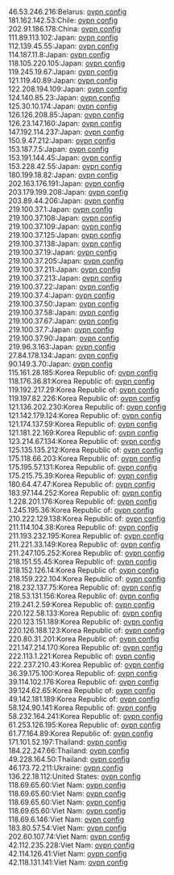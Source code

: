 46.53.246.216:Belarus: [ovpn config](vpn/46_53_246_216.ovpn)  
181.162.142.53:Chile: [ovpn config](vpn/181_162_142_53.ovpn)  
202.91.186.178:China: [ovpn config](vpn/202_91_186_178.ovpn)  
111.89.113.102:Japan: [ovpn config](vpn/111_89_113_102.ovpn)  
112.139.45.55:Japan: [ovpn config](vpn/112_139_45_55.ovpn)  
114.187.11.8:Japan: [ovpn config](vpn/114_187_11_8.ovpn)  
118.105.220.105:Japan: [ovpn config](vpn/118_105_220_105.ovpn)  
119.245.19.67:Japan: [ovpn config](vpn/119_245_19_67.ovpn)  
121.119.40.89:Japan: [ovpn config](vpn/121_119_40_89.ovpn)  
122.208.194.109:Japan: [ovpn config](vpn/122_208_194_109.ovpn)  
124.140.85.23:Japan: [ovpn config](vpn/124_140_85_23.ovpn)  
125.30.10.174:Japan: [ovpn config](vpn/125_30_10_174.ovpn)  
126.126.208.85:Japan: [ovpn config](vpn/126_126_208_85.ovpn)  
126.23.147.160:Japan: [ovpn config](vpn/126_23_147_160.ovpn)  
147.192.114.237:Japan: [ovpn config](vpn/147_192_114_237.ovpn)  
150.9.47.212:Japan: [ovpn config](vpn/150_9_47_212.ovpn)  
153.187.7.5:Japan: [ovpn config](vpn/153_187_7_5.ovpn)  
153.191.144.45:Japan: [ovpn config](vpn/153_191_144_45.ovpn)  
153.228.42.55:Japan: [ovpn config](vpn/153_228_42_55.ovpn)  
180.199.18.82:Japan: [ovpn config](vpn/180_199_18_82.ovpn)  
202.163.176.191:Japan: [ovpn config](vpn/202_163_176_191.ovpn)  
203.179.199.208:Japan: [ovpn config](vpn/203_179_199_208.ovpn)  
203.89.44.206:Japan: [ovpn config](vpn/203_89_44_206.ovpn)  
219.100.37.1:Japan: [ovpn config](vpn/219_100_37_1.ovpn)  
219.100.37.108:Japan: [ovpn config](vpn/219_100_37_108.ovpn)  
219.100.37.109:Japan: [ovpn config](vpn/219_100_37_109.ovpn)  
219.100.37.125:Japan: [ovpn config](vpn/219_100_37_125.ovpn)  
219.100.37.138:Japan: [ovpn config](vpn/219_100_37_138.ovpn)  
219.100.37.19:Japan: [ovpn config](vpn/219_100_37_19.ovpn)  
219.100.37.205:Japan: [ovpn config](vpn/219_100_37_205.ovpn)  
219.100.37.211:Japan: [ovpn config](vpn/219_100_37_211.ovpn)  
219.100.37.213:Japan: [ovpn config](vpn/219_100_37_213.ovpn)  
219.100.37.22:Japan: [ovpn config](vpn/219_100_37_22.ovpn)  
219.100.37.4:Japan: [ovpn config](vpn/219_100_37_4.ovpn)  
219.100.37.50:Japan: [ovpn config](vpn/219_100_37_50.ovpn)  
219.100.37.58:Japan: [ovpn config](vpn/219_100_37_58.ovpn)  
219.100.37.67:Japan: [ovpn config](vpn/219_100_37_67.ovpn)  
219.100.37.7:Japan: [ovpn config](vpn/219_100_37_7.ovpn)  
219.100.37.90:Japan: [ovpn config](vpn/219_100_37_90.ovpn)  
219.96.3.163:Japan: [ovpn config](vpn/219_96_3_163.ovpn)  
27.84.178.134:Japan: [ovpn config](vpn/27_84_178_134.ovpn)  
90.149.3.70:Japan: [ovpn config](vpn/90_149_3_70.ovpn)  
115.161.28.185:Korea Republic of: [ovpn config](vpn/115_161_28_185.ovpn)  
118.176.36.81:Korea Republic of: [ovpn config](vpn/118_176_36_81.ovpn)  
119.192.217.29:Korea Republic of: [ovpn config](vpn/119_192_217_29.ovpn)  
119.197.82.226:Korea Republic of: [ovpn config](vpn/119_197_82_226.ovpn)  
121.136.202.230:Korea Republic of: [ovpn config](vpn/121_136_202_230.ovpn)  
121.142.179.124:Korea Republic of: [ovpn config](vpn/121_142_179_124.ovpn)  
121.174.137.59:Korea Republic of: [ovpn config](vpn/121_174_137_59.ovpn)  
121.181.22.169:Korea Republic of: [ovpn config](vpn/121_181_22_169.ovpn)  
123.214.67.134:Korea Republic of: [ovpn config](vpn/123_214_67_134.ovpn)  
125.135.135.212:Korea Republic of: [ovpn config](vpn/125_135_135_212.ovpn)  
175.118.66.203:Korea Republic of: [ovpn config](vpn/175_118_66_203.ovpn)  
175.195.57.131:Korea Republic of: [ovpn config](vpn/175_195_57_131.ovpn)  
175.215.75.39:Korea Republic of: [ovpn config](vpn/175_215_75_39.ovpn)  
180.64.47.47:Korea Republic of: [ovpn config](vpn/180_64_47_47.ovpn)  
183.97.144.252:Korea Republic of: [ovpn config](vpn/183_97_144_252.ovpn)  
1.228.201.176:Korea Republic of: [ovpn config](vpn/1_228_201_176.ovpn)  
1.245.195.36:Korea Republic of: [ovpn config](vpn/1_245_195_36.ovpn)  
210.222.129.138:Korea Republic of: [ovpn config](vpn/210_222_129_138.ovpn)  
211.114.104.38:Korea Republic of: [ovpn config](vpn/211_114_104_38.ovpn)  
211.193.232.195:Korea Republic of: [ovpn config](vpn/211_193_232_195.ovpn)  
211.221.33.149:Korea Republic of: [ovpn config](vpn/211_221_33_149.ovpn)  
211.247.105.252:Korea Republic of: [ovpn config](vpn/211_247_105_252.ovpn)  
218.151.55.45:Korea Republic of: [ovpn config](vpn/218_151_55_45.ovpn)  
218.152.126.14:Korea Republic of: [ovpn config](vpn/218_152_126_14.ovpn)  
218.159.222.104:Korea Republic of: [ovpn config](vpn/218_159_222_104.ovpn)  
218.232.137.75:Korea Republic of: [ovpn config](vpn/218_232_137_75.ovpn)  
218.53.131.156:Korea Republic of: [ovpn config](vpn/218_53_131_156.ovpn)  
219.241.2.59:Korea Republic of: [ovpn config](vpn/219_241_2_59.ovpn)  
220.122.58.133:Korea Republic of: [ovpn config](vpn/220_122_58_133.ovpn)  
220.123.151.189:Korea Republic of: [ovpn config](vpn/220_123_151_189.ovpn)  
220.126.188.123:Korea Republic of: [ovpn config](vpn/220_126_188_123.ovpn)  
220.80.31.201:Korea Republic of: [ovpn config](vpn/220_80_31_201.ovpn)  
221.147.214.170:Korea Republic of: [ovpn config](vpn/221_147_214_170.ovpn)  
222.113.1.221:Korea Republic of: [ovpn config](vpn/222_113_1_221.ovpn)  
222.237.210.43:Korea Republic of: [ovpn config](vpn/222_237_210_43.ovpn)  
36.39.175.100:Korea Republic of: [ovpn config](vpn/36_39_175_100.ovpn)  
39.114.102.176:Korea Republic of: [ovpn config](vpn/39_114_102_176.ovpn)  
39.124.62.65:Korea Republic of: [ovpn config](vpn/39_124_62_65.ovpn)  
49.142.181.189:Korea Republic of: [ovpn config](vpn/49_142_181_189.ovpn)  
58.124.90.141:Korea Republic of: [ovpn config](vpn/58_124_90_141.ovpn)  
58.232.164.241:Korea Republic of: [ovpn config](vpn/58_232_164_241.ovpn)  
61.253.126.195:Korea Republic of: [ovpn config](vpn/61_253_126_195.ovpn)  
61.77.164.89:Korea Republic of: [ovpn config](vpn/61_77_164_89.ovpn)  
171.101.52.197:Thailand: [ovpn config](vpn/171_101_52_197.ovpn)  
184.22.247.66:Thailand: [ovpn config](vpn/184_22_247_66.ovpn)  
49.228.164.50:Thailand: [ovpn config](vpn/49_228_164_50.ovpn)  
46.173.72.211:Ukraine: [ovpn config](vpn/46_173_72_211.ovpn)  
136.22.18.112:United States: [ovpn config](vpn/136_22_18_112.ovpn)  
118.69.65.60:Viet Nam: [ovpn config](vpn/118_69_65_60.ovpn)  
118.69.65.60:Viet Nam: [ovpn config](vpn/118_69_65_60.ovpn)  
118.69.65.60:Viet Nam: [ovpn config](vpn/118_69_65_60.ovpn)  
118.69.65.60:Viet Nam: [ovpn config](vpn/118_69_65_60.ovpn)  
118.69.6.146:Viet Nam: [ovpn config](vpn/118_69_6_146.ovpn)  
183.80.57.54:Viet Nam: [ovpn config](vpn/183_80_57_54.ovpn)  
202.60.107.74:Viet Nam: [ovpn config](vpn/202_60_107_74.ovpn)  
42.112.235.228:Viet Nam: [ovpn config](vpn/42_112_235_228.ovpn)  
42.114.126.41:Viet Nam: [ovpn config](vpn/42_114_126_41.ovpn)  
42.118.131.141:Viet Nam: [ovpn config](vpn/42_118_131_141.ovpn)  
